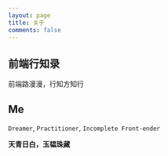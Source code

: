 ```yaml
---
layout: page
title: 关于
comments: false
---
```

    
## 前端行知录

前端路漫漫，行知方知行

## Me

`Dreamer`, `Practitioner`, `Incomplete Front-ender`

**天青日白，玉韫珠藏**
